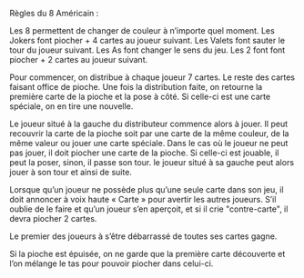 Règles du 8 Américain :

Les 8 permettent de changer de couleur à n’importe quel moment.
Les Jokers font piocher + 4 cartes au joueur suivant.
Les Valets font sauter le tour du joueur suivant.
Les As font changer le sens du jeu.
Les 2 font font piocher + 2 cartes au joueur suivant.

Pour commencer, on distribue à chaque joueur 7 cartes. Le reste des cartes faisant office de pioche. Une fois la distribution faite, on retourne la première carte de la pioche et la pose à côté. Si celle-ci est une carte spéciale, on en tire une nouvelle.

Le joueur situé à la gauche du distributeur commence alors à jouer. Il peut recouvrir la carte de la pioche soit par une carte de la même couleur, de la même valeur ou jouer une carte spéciale. Dans le cas où le joueur ne peut pas jouer, il doit piocher une carte de la pioche. Si celle-ci est jouable, il peut la poser, sinon, il passe son tour. le joueur situé à sa gauche peut alors jouer à son tour et ainsi de suite.

Lorsque qu’un joueur ne possède plus qu’une seule carte dans son jeu, il doit annoncer à voix haute « Carte » pour avertir les autres joueurs. S’il oublie de le faire et qu’un joueur s’en aperçoit, et si il crie "contre-carte", il devra piocher 2 cartes.

Le premier des joueurs à s’être débarrassé de toutes ses cartes gagne.

Si la pioche est épuisée, on ne garde que la première carte découverte et l’on mélange le tas pour pouvoir piocher dans celui-ci.
